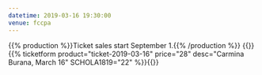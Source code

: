 ```yaml
---
datetime: 2019-03-16 19:30:00
venue: fccpa
---
```


{{% production %}}Ticket sales start September 1.{{% /production %}}
{{<sandbox>}}{{% ticketform product="ticket-2019-03-16" price="28" desc="Carmina Burana, March 16" SCHOLA1819="22" %}}{{</sandbox>}}

